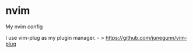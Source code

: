 # nvim
My nvim config


I use vim-plug as my plugin manager. - > https://github.com/junegunn/vim-plug 
